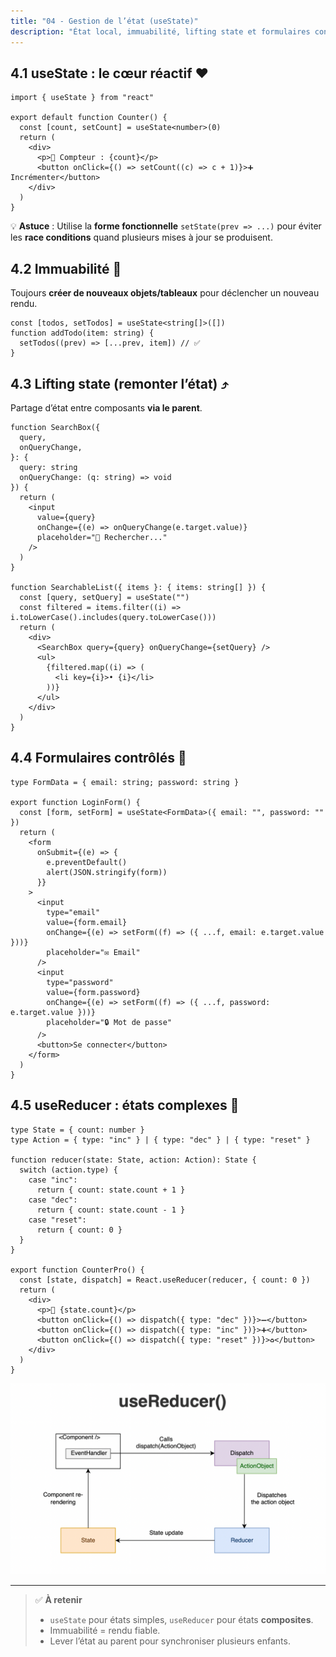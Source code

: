 ```yaml
---
title: "04 - Gestion de l’état (useState)"
description: "État local, immuabilité, lifting state et formulaires contrôlés"
---
```


## 4.1 useState : le cœur réactif ❤️

```tsx
import { useState } from "react"

export default function Counter() {
  const [count, setCount] = useState<number>(0)
  return (
    <div>
      <p>🔢 Compteur : {count}</p>
      <button onClick={() => setCount((c) => c + 1)}>➕ Incrémenter</button>
    </div>
  )
}
```

💡 **Astuce** : Utilise la **forme fonctionnelle** `setState(prev => ...)` pour éviter les **race conditions** quand plusieurs mises à jour se produisent.

## 4.2 Immuabilité 🧊

Toujours **créer de nouveaux objets/tableaux** pour déclencher un nouveau rendu.

```tsx
const [todos, setTodos] = useState<string[]>([])
function addTodo(item: string) {
  setTodos((prev) => [...prev, item]) // ✅
}
```

## 4.3 Lifting state (remonter l’état) ⤴️

Partage d’état entre composants **via le parent**.

```tsx
function SearchBox({
  query,
  onQueryChange,
}: {
  query: string
  onQueryChange: (q: string) => void
}) {
  return (
    <input
      value={query}
      onChange={(e) => onQueryChange(e.target.value)}
      placeholder="🔎 Rechercher..."
    />
  )
}

function SearchableList({ items }: { items: string[] }) {
  const [query, setQuery] = useState("")
  const filtered = items.filter((i) => i.toLowerCase().includes(query.toLowerCase()))
  return (
    <div>
      <SearchBox query={query} onQueryChange={setQuery} />
      <ul>
        {filtered.map((i) => (
          <li key={i}>• {i}</li>
        ))}
      </ul>
    </div>
  )
}
```

## 4.4 Formulaires contrôlés 📝

```tsx
type FormData = { email: string; password: string }

export function LoginForm() {
  const [form, setForm] = useState<FormData>({ email: "", password: "" })
  return (
    <form
      onSubmit={(e) => {
        e.preventDefault()
        alert(JSON.stringify(form))
      }}
    >
      <input
        type="email"
        value={form.email}
        onChange={(e) => setForm((f) => ({ ...f, email: e.target.value }))}
        placeholder="✉️ Email"
      />
      <input
        type="password"
        value={form.password}
        onChange={(e) => setForm((f) => ({ ...f, password: e.target.value }))}
        placeholder="🔒 Mot de passe"
      />
      <button>Se connecter</button>
    </form>
  )
}
```

## 4.5 useReducer : états complexes 🧩

```tsx
type State = { count: number }
type Action = { type: "inc" } | { type: "dec" } | { type: "reset" }

function reducer(state: State, action: Action): State {
  switch (action.type) {
    case "inc":
      return { count: state.count + 1 }
    case "dec":
      return { count: state.count - 1 }
    case "reset":
      return { count: 0 }
  }
}

export function CounterPro() {
  const [state, dispatch] = React.useReducer(reducer, { count: 0 })
  return (
    <div>
      <p>🧮 {state.count}</p>
      <button onClick={() => dispatch({ type: "dec" })}>➖</button>
      <button onClick={() => dispatch({ type: "inc" })}>➕</button>
      <button onClick={() => dispatch({ type: "reset" })}>♻️</button>
    </div>
  )
}
```

![Use Reducer](./img/usereducer.png)

---

> ✅ **À retenir**
>
> - `useState` pour états simples, `useReducer` pour états **composites**.
> - Immuabilité = rendu fiable.
> - Lever l’état au parent pour synchroniser plusieurs enfants.
